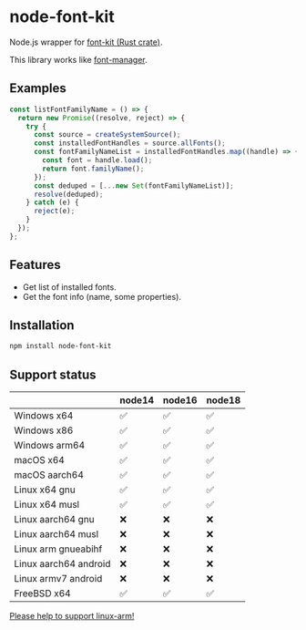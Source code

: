 # node-font-kit

Node.js wrapper for [font-kit (Rust crate)](https://crates.io/crates/font-kit).

This library works like [font-manager](https://github.com/foliojs/font-manager/).

## Examples

```ts
const listFontFamilyName = () => {
  return new Promise((resolve, reject) => {
    try {
      const source = createSystemSource();
      const installedFontHandles = source.allFonts();
      const fontFamilyNameList = installedFontHandles.map((handle) => {
        const font = handle.load();
        return font.familyName();
      });
      const deduped = [...new Set(fontFamilyNameList)];
      resolve(deduped);
    } catch (e) {
      reject(e);
    }
  });
};
```

## Features

- Get list of installed fonts.
- Get the font info (name, some properties).

## Installation

```sh
npm install node-font-kit
```

## Support status

|                       | node14 | node16 | node18 |
| --------------------- | ------ | ------ | ------ |
| Windows x64           | ✅     | ✅     | ✅     |
| Windows x86           | ✅     | ✅     | ✅     |
| Windows arm64         | ✅     | ✅     | ✅     |
| macOS x64             | ✅     | ✅     | ✅     |
| macOS aarch64         | ✅     | ✅     | ✅     |
| Linux x64 gnu         | ✅     | ✅     | ✅     |
| Linux x64 musl        | ✅     | ✅     | ✅     |
| Linux aarch64 gnu     | ❌     | ❌     | ❌     |
| Linux aarch64 musl    | ❌     | ❌     | ❌     |
| Linux arm gnueabihf   | ❌     | ❌     | ❌     |
| Linux aarch64 android | ❌     | ❌     | ❌     |
| Linux armv7 android   | ❌     | ❌     | ❌     |
| FreeBSD x64           | ✅     | ✅     | ✅     |

[Please help to support linux-arm!](https://github.com/ssssota/node-font-kit/issues/3)
